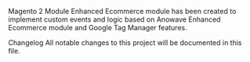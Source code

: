 Magento 2 Module
Enhanced Ecommerce
module has been created to implement custom events and logic based on Anowave Enhanced Ecommerce module and Google Tag Manager features.

Changelog
All notable changes to this project will be documented in this file.


